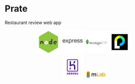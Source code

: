 # Prate
Restaurant review web app

<p align="center">
<img src="readme_img/node.jpg" width="70px">
<img src="readme_img/express.png" width="75px">
<img src="readme_img/mongo.jpg" width="70px">
<img src="readme_img/passport.png" width="70px">
<br>
<img src="readme_img/heroku.png" width="70px">
<img src="readme_img/mlab.png" width="70px">
</p>

